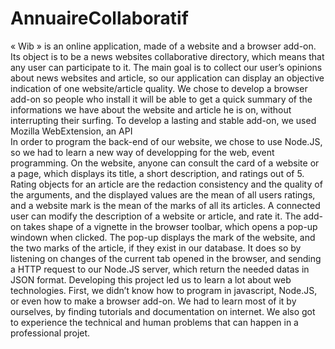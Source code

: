 # AnnuaireCollaboratif

« Wib » is an online application, made of a website and a browser add-on. Its object is to be a news websites collaborative directory, which means that any user can participate to it. The main goal is to collect our user’s opinions about news websites and article, so our application can display an objective indication of one website/article quality. 
We chose to develop a browser add-on so people who install it will be able to get a quick summary of the informations we have about the website and article he is on, without interrupting their surfing. To develop a lasting and stable add-on, we used Mozilla WebExtension, an API  
In order to program the back-end of our website, we chose to use Node.JS, so we had to learn a new way of developping for the web, event programming. On the website, anyone can consult the card of a website or a page, which displays its title, a short description, and ratings out of 5. Rating objects for an article are the redaction consistency and the quality of the arguments, and the displayed values are the mean of all users ratings, and a website mark is the mean of the marks of all its articles. A connected user can modify the description of a website or article, and rate it. 
The add-on takes shape of a vignette in the browser toolbar, which opens a pop-up windown when clicked. The pop-up displays the mark of the website, and the two marks of the article, if they exist in our database. It does so by listening on changes of the current tab opened in the browser, and sending a HTTP request to our Node.JS server, which return the needed datas in JSON format. 
Developing this project led us to learn a lot about web technologies. First, we didn’t know how to program in javascript, Node.JS, or even how to make a browser add-on. We had to learn most of it by ourselves, by finding tutorials and documentation on internet. We also got to experience the technical and human problems that can happen in a professional projet.


